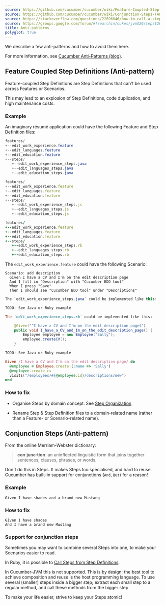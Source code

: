 ```yaml
---
source: https://github.com/cucumber/cucumber/wiki/Feature-Coupled-Step-Definitions-(Antipattern)/
source: https://github.com/cucumber/cucumber/wiki/Conjunction-Steps-(Antipattern)/
source: https://stackoverflow.com/questions/22696646/how-to-call-a-step-from-another-step-in-cucumber-jvm
source: https://groups.google.com/forum/#!searchin/cukes/jvm$20steps$20programming/cukes/DzE_kGZx94I/5rf__N31qvAJ
title: Anti-patterns
polyglot: true
---
```


We describe a few anti-patterns and how to avoid them here.

For more information, see [Cucumber Anti-Patterns (blog)](http://www.thinkcode.se/blog/2016/06/22/cucumber-antipatterns).

## Feature Coupled Step Definitions (Anti-pattern)

Feature-coupled Step Definitions are Step Definitions that can't be used across Features or Scenarios. 

This may lead to an explosion of Step Definitions, code duplication, and high maintenance costs.

### Example

An imaginary résumé application could have the following Feature and Step Definition files:

```java
features/
+--edit_work_experience.feature
+--edit_languages.feature
+--edit_education.feature
+--steps/
   +--edit_work_experience_steps.java
   +--edit_languages_steps.java
   +--edit_education_steps.java
```

```javascript
features/
+--edit_work_experience.feature
+--edit_languages.feature
+--edit_education.feature
+--steps/
   +--edit_work_experience_steps.js
   +--edit_languages_steps.js
   +--edit_education_steps.js
```

```ruby
features/
+--edit_work_experience.feature
+--edit_languages.feature
+--edit_education.feature
+--steps/
   +--edit_work_experience_steps.rb
   +--edit_languages_steps.rb
   +--edit_education_steps.rb
```


The `edit_work_experience.feature` could have the following Scenario:

```
Scenario: add description
  Given I have a CV and I'm on the edit description page
  And I fill in "Description" with "Cucumber BDD tool"
  When I press "Save"
  Then I should see "Cucumber BDD tool" under "Descriptions"
```

```java
The `edit_work_experience_steps.java` could be implemented like this:
```
```javascript
TODO: See Java or Ruby example
```
```ruby
The `edit_work_experience_steps.rb` could be implemented like this:
```

```java
    @Given("^I have a CV and I'm on the edit description page$")
    public void I_have_a_CV_and_Im_on_the_edit_description_page() {
        Employee employee = new Employee("Sally");
        employee.createCV();
    }
```

```javascript
TODO: See Java or Ruby example
```

```ruby
Given /I have a CV and I'm on the edit description page/ do
  @employee = Employee.create!(:name => 'Sally')
  @employee.create_cv
  visits("/employees/#{@employee.id}/descriptions/new")
end
```

### How to fix

* Organise Steps by domain concept. See [Step Organization](/cucumber/step-organization/).

* Rename Step & Step Definition files to a domain-related name (rather than a Feature- or Scenario-related name).


## Conjunction Steps (Anti-pattern)

From the online Merriam-Webster dictionary:

> **con·junc·tion**: an uninflected linguistic form that joins together sentences, clauses, phrases, or words.

Don't do this in Steps. It makes Steps too specialised, and hard to reuse. Cucumber has built-in support for conjunctions (`And`, `But`) for a reason!

### Example

```
Given I have shades and a brand new Mustang
```

### How to fix

```
Given I have shades
And I have a brand new Mustang
```

### Support for conjunction steps

Sometimes you may want to combine several Steps into one, to make your Scenarios easier to read.

In Ruby, it is possible to [Call Steps from Step Definitions](/implementations/ruby/calling-steps-from-step-definitions/).

In Cucumber-JVM this is not supported. This is by design; the best tool to achieve composition and reuse is the host programming language.
To use several (smaller) steps inside a bigger step; extract each small step to a regular method, and call these methods from the bigger step.

To make your life easier, strive to keep your Steps atomic!